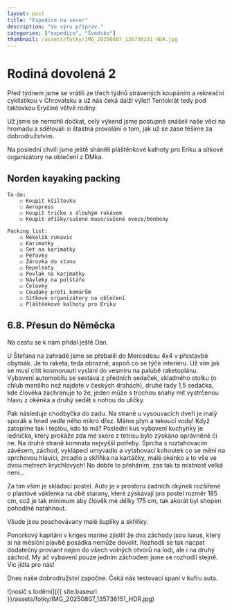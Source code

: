 ```yaml
---
layout: post
title: "Expedice na sever"
description: "Ve výru příprav."
categories: ["expedice", "Švédsko"]
thumbnail: /assets/fotky/IMG_20250807_135736151_HDR.jpg
---
```


# Rodiná dovolená 2

Před týdnem jsme se vrátili ze třech týdnů strávených koupáním a rekreační cyklistikou v Chrovatsku a už nás čeká dalží výlet! Tentokrát tedy pod taktovkou Eryčiné větvě rodiny. 

Už jsme se nemohli dočkat, celý výkend jsme postupně snášeli naše věci na hromadu a sdělovali si štastná provolání o tom, jak už se zase těšíme za dobrodružstvím. 

Na poslední chvíli jsme ještě sháněli pláštěnkové kalhoty pro Eriku a sítkové organizátory na oblečení z DMka.

## Norden kayaking packing

    To-do:
        ☐ Koupit kšiltovku
        ☐ Aeropress
        ☐ Koupit tričko s dlouhým rukávem
        ☑ Koupit oříšky/sušené maso/sušené ovoce/bonbony

    Packing list:
        ☑ Několik rukavic
        ☑ Karimatky
        ☑ Set na karimatky
        ☑ Péřovky
        ☑ Žárovka do stanu
        ☑ Repelenty
        ☑ Povlak na karimatky
        ☑ Návleky na polštáře
        ☑ Čelovky
        ☑ Coudaky proti komárům
        ☑ Sítkové organizátory na oblečení
        ☑ Pláštěnkové kalhoty pro Eriku

## 6.8. Přesun do Něměcka

Na cestu se k nám přidal ještě Dan. 

U Štefana na zahradě jsme se přebalili do Mercedesu 4x4 v přestavbě obytnák. Je to raketa, teda obrazně, aspoň co se týče interiéru. Už vím jak se musí cítit kosmonauti vysláni do vesmíru na palubě raketoplánu. 
Vybavení automobilu se sestává z předních sedaček, skladného stolku (o chlub menšího než najdete v českých drahách), druhé řady 1,5 sedačka, kde člověka zachranuje to že, jeden může s trochou snahy mít vystrčenou hlavu z okénka a druhý sedět s nohou do uličky. 

Pak následuje chodbyčka do zadu. Na straně u vysouvacích dveří je malý sporák a hned vedle něho mikro dřez. Máme plyn a tekoucí vodu! Když zatopíme tak i teplou, kdo to má? Poslední kus vybavení kuchynǩy je lednička, který prokáže zda mé skóre z tetrisu bylo zýskáno oprávněně či ne. Na druhé straně komnata nejvyšší potřeby. Sprcha s roztahovacím závěsem, záchod, vyklápecí umyvadlo a vytahovací kohoutek co se mění na sprchovou hlavici, zrcadlo a skříňka na kartáčky, malé okénko a to vše ve dvou metrech krychlových! No dobře to přeháním, zas tak ta místnost velká není...

Za tím vším je skládací postel. Auto je v prostoru zadních okýnek rozšířené o plastové váklenka na obě starany, které zýskávají pro postel rozměr 185 cm, což je tak minimum aby člověk mé délky 175 cm, tak akorát byl shopen pohodlně natáhnout. 

Všude jsou poschovávany malé šuplíky a skříňky. 

Ponorkový kapitáni v kriges marine zjistili že dva záchody jsou luxus, který si na měsíční plavbě posádka nemůže dovolit. Rozhodli se tak nacpat dodatečný proviant nejen do všech volných otvorů na lodi, ale i na druhý záchod.
My ač vybavení pouze jedním záchodem jsme se rozhodli stejně. Víc jídla pro nás!

Dnes naše dobrodružství započne. Čeká nás testovací spaní v kufru auta.

![nosič s loděmi]({{ site.baseurl }}/assets/fotky/IMG_20250807_135736151_HDR.jpg)
